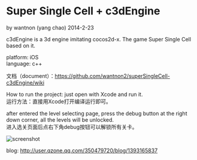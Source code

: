 Super Single Cell + c3dEngine
==========
by wantnon (yang chao) 2014-2-23  
  
c3dEngine is a 3d engine imitating cocos2d-x. The game Super Single Cell based on it.

platform: iOS  
language: c++  
    
文档（document）：https://github.com/wantnon2/superSingleCell-c3dEngine/wiki  
  
How to run the project: just open with Xcode and run it.  
运行方法：直接用Xcode打开编译运行即可。  
    
after entered the level selecting page, press the debug button at the right down corner, all the levels will be unlocked.   
进入选关页面后点右下角debug按钮可以解锁所有关卡。  


![screenshot](https://raw.github.com/wantnon2/superSingleCell-c3dEngine/master/screenshot/screenshot.png)
  
blog: http://user.qzone.qq.com/350479720/blog/1393165837  